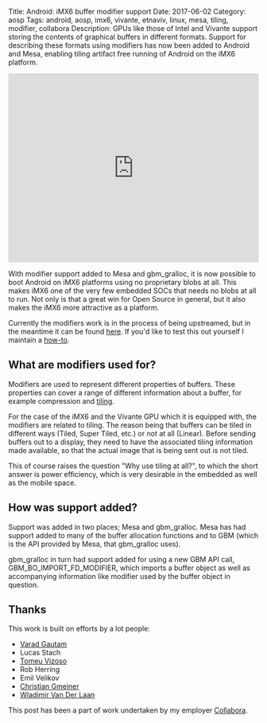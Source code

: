 Title: Android: iMX6 buffer modifier support
Date: 2017-06-02
Category: aosp
Tags: android, aosp, imx6, vivante, etnaviv, linux, mesa, tiling, modifier, collabora
Description: GPUs like those of Intel and Vivante support storing the contents of graphical buffers in different formats. Support for describing these formats using modifiers has now been added to Android and Mesa, enabling tiling artifact free running of Android on the iMX6 platform.

<iframe width="100%" height="380" src="https://www.youtube.com/embed/Dn7hOa9WiYk" frameborder="0" allowfullscreen></iframe>

With modifier support added to Mesa and gbm_gralloc, it is now possible to boot Android on iMX6
platforms using no proprietary blobs at all.
This makes iMX6 one of the very few embedded SOCs that needs no blobs at all to run.
Not only is that a great win for Open Source in general, but it also makes the iMX6 more attractive as a platform.

Currently the modifiers work is in the process of being upstreamed, but in the meantime it can be
found [here](https://customer-git.collabora.com/cgit/android-etnaviv/). If you'd like to test
this out yourself I maintain a [how-to](../android-getting-up-and-running-on-the-imx6.html).

## What are modifiers used for?
Modifiers are used to represent different properties of buffers. These properties can cover a range of
different information about a buffer, for example compression and [tiling](https://en.wikipedia.org/wiki/Tiled_rendering).

For the case of the iMX6 and the Vivante GPU which it is equipped with, the modifiers are related to tiling.
The reason being that buffers can be tiled in different ways (Tiled, Super Tiled, etc.) or not at all (Linear).
Before sending buffers out to a display, they need to have the associated tiling information made available,
so that the actual image that is being sent out is not tiled.

This of course raises the question "Why use tiling at all?", to which the short answer is power efficiency, which
is very desirable in the embedded as well as the mobile space.

## How was support added?
Support was added in two places; Mesa and gbm_gralloc. Mesa has had support added to many of the buffer allocation
functions and to GBM (which is the API provided by Mesa, that gbm_gralloc uses).

gbm_gralloc in turn had support added for using a new GBM API call, GBM_BO_IMPORT_FD_MODIFIER, which imports
a buffer object as well as accompanying information like modifier used by the buffer object in question.

## Thanks

This work is built on efforts by a lot people:

  * [Varad Gautam](https://varadgautam.wordpress.com/)
  * Lucas Stach
  * [Tomeu Vizoso](http://blog.tomeuvizoso.net/)
  * Rob Herring
  * Emil Velikov
  * [Christian Gmeiner](https://www.christian-gmeiner.info/)
  * [Wladimir Van Der Laan](https://laanwj.github.io/)


This post has been a part of work undertaken by my employer [Collabora](http://www.collabora.com).
